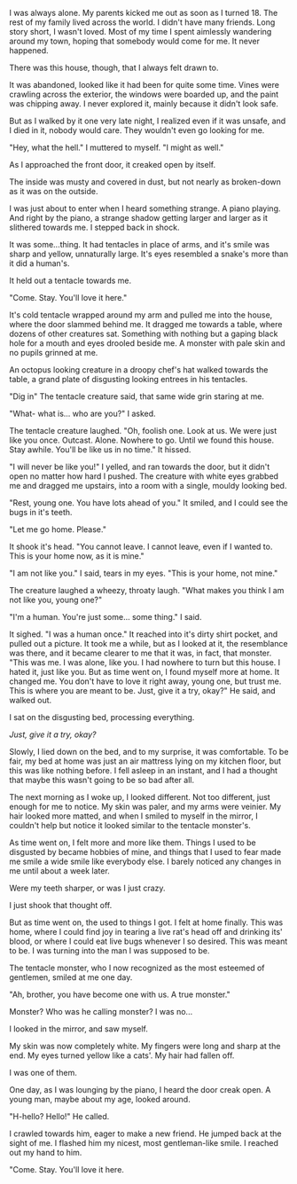 I was always alone. My parents kicked me out as soon as I turned 18. The rest of my family lived across the world. I didn't have many friends. Long story short, I wasn't loved. Most of my time I spent aimlessly wandering around my town, hoping that somebody would come for me. It never happened. 

There was this house, though, that I always felt drawn to.

It was abandoned, looked like it had been for quite some time. Vines were crawling across the exterior, the windows were boarded up,  and the paint was chipping away. I never explored it, mainly because it didn't look safe. 

But as I walked by it one very late night, I realized even if it was unsafe, and I died in it, nobody would care. They wouldn't even go looking for me.

"Hey, what the hell." I muttered to myself. "I might as well." 

As I approached the front door, it creaked open by itself. 

The inside was musty and covered in dust, but not nearly as broken-down as it was on the outside. 

I was just about to enter when I heard something strange. A piano playing. And right by the piano, a strange shadow getting larger and larger as it slithered towards me. I stepped back in shock. 

It was some...thing. It had tentacles in place of arms, and it's smile was sharp and yellow, unnaturally large. It's eyes resembled a snake's more than it did a human's. 

It held out a tentacle towards me.

"Come. Stay. You'll love it here." 

It's cold tentacle wrapped around my arm and pulled me into the house, where the door slammed behind me. It dragged me towards a table, where dozens of other creatures sat. Something with nothing but a gaping black hole for a mouth and eyes drooled beside me. A monster with pale skin and no pupils grinned at me. 

An octopus looking creature in a droopy chef's hat walked towards the table, a grand plate of disgusting looking entrees in his tentacles. 

"Dig in" The tentacle creature said, that same wide grin staring at me. 

"What- what is... who are you?" I asked. 

The tentacle creature laughed. "Oh, foolish one. Look at us. We were just like you once. Outcast. Alone. Nowhere to go. Until we found this house. Stay awhile. You'll be like us in no time." It hissed. 

"I will never be like you!" I yelled, and ran towards the door, but it didn't open no matter how hard I pushed. The creature with white eyes grabbed me and dragged me upstairs, into a room with a single, mouldy looking bed.

"Rest, young one. You have lots ahead of you." It smiled, and I could see the bugs in it's teeth. 

"Let me go home. Please."

It shook it's head. "You cannot leave. I cannot leave, even if I wanted to. This is your home now, as it is mine." 

"I am not like you." I said, tears in my eyes. "This is your home, not mine." 

The creature laughed a wheezy, throaty laugh. "What makes you think I am not like you, young one?" 

"I'm a human. You're just some... some thing." I said. 

It sighed. "I was a human once." It reached into it's dirty shirt pocket, and pulled out a picture. It took me a while, but as I looked at it, the resemblance was there, and it became clearer to me that it was, in fact, that monster. "This was me. I was alone, like you. I had nowhere to turn but this house. I hated it, just like you. But as time went on, I found myself more at home. It changed me. You don't have to love it right away, young one, but trust me. This is where you are meant to be. Just, give it a try, okay?" He said, and walked out.

I sat on the disgusting bed, processing everything.

*Just, give it a try, okay?* 

Slowly, I lied down on the bed, and to my surprise, it was comfortable. To be fair, my bed at home was just an air mattress lying on my kitchen floor, but this was like nothing before. I fell asleep in an instant, and I had a thought that maybe this wasn't going to be so bad after all. 

The next morning as I woke up, I looked different. Not too different, just enough for me to notice. My skin was paler, and my arms were veinier. My hair looked more matted, and when I smiled to myself in the mirror, I couldn't help but notice it looked similar to the tentacle monster's. 

As time went on, I felt more and more like them. Things I used to be disgusted by became hobbies of mine, and things that I used to fear made me smile a wide smile like everybody else. I barely noticed any changes in me until about a week later. 

Were my teeth sharper, or was I just crazy. 

I just shook that thought off.

But as time went on, the used to things I got. I felt at home finally. This was home, where I could find joy in tearing a live rat's head off and drinking its' blood, or where I could eat live bugs whenever I so desired. This was meant to be. I was turning into the man I was supposed to be.

The tentacle monster, who I now recognized as the most esteemed of gentlemen, smiled at me one day.

"Ah, brother, you have become one with us. A true monster." 

Monster? Who was he calling monster? I was no...

I looked in the mirror, and saw myself. 

My skin was now completely white. My fingers were long and sharp at the end. My eyes turned yellow like a cats'. My hair had fallen off.

I was one of them. 

One day, as I was lounging by the piano, I heard the door creak open. A young man, maybe about my age, looked around. 

"H-hello? Hello!" He called. 

I crawled towards him, eager to make a new friend. He jumped back at the sight of me. I flashed him my nicest, most gentleman-like smile. I reached out my hand to him. 

"Come. Stay. You'll love it here.